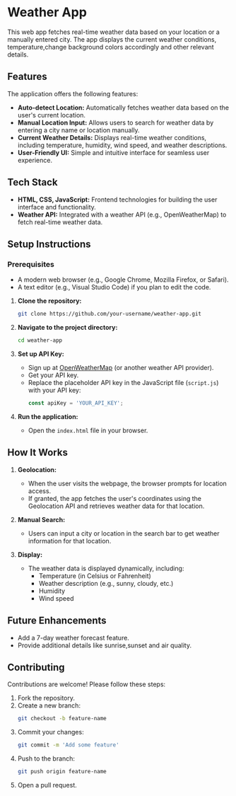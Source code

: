 # **Weather App**

This web app fetches real-time weather data based on your location or a manually entered city. The app displays the current weather conditions, temperature,change background colors accordingly and other relevant details.

## **Features**

The application offers the following features:

- **Auto-detect Location:** Automatically fetches weather data based on the user's current location.
- **Manual Location Input:** Allows users to search for weather data by entering a city name or location manually.
- **Current Weather Details:** Displays real-time weather conditions, including temperature, humidity, wind speed, and weather descriptions.
- **User-Friendly UI:** Simple and intuitive interface for seamless user experience.

## **Tech Stack**

- **HTML, CSS, JavaScript:** Frontend technologies for building the user interface and functionality.
- **Weather API:** Integrated with a weather API (e.g., OpenWeatherMap) to fetch real-time weather data.

## **Setup Instructions**

### Prerequisites

- A modern web browser (e.g., Google Chrome, Mozilla Firefox, or Safari).
- A text editor (e.g., Visual Studio Code) if you plan to edit the code.

1. **Clone the repository:**

   ```bash
   git clone https://github.com/your-username/weather-app.git
   ```

2. **Navigate to the project directory:**

   ```bash
   cd weather-app
   ```

3. **Set up API Key:**

   - Sign up at [OpenWeatherMap](https://openweathermap.org/) (or another weather API provider).
   - Get your API key.
   - Replace the placeholder API key in the JavaScript file (`script.js`) with your API key:
     ```javascript
     const apiKey = 'YOUR_API_KEY';
     ```

4. **Run the application:**

   - Open the `index.html` file in your browser.

## How It Works

1. **Geolocation:**

   - When the user visits the webpage, the browser prompts for location access.
   - If granted, the app fetches the user's coordinates using the Geolocation API and retrieves weather data for that location.

2. **Manual Search:**

   - Users can input a city or location in the search bar to get weather information for that location.

3. **Display:**

   - The weather data is displayed dynamically, including:
     - Temperature (in Celsius or Fahrenheit)
     - Weather description (e.g., sunny, cloudy, etc.)
     - Humidity
     - Wind speed

## Future Enhancements

- Add a 7-day weather forecast feature.
- Provide additional details like sunrise,sunset and air quality.

## Contributing

Contributions are welcome! Please follow these steps:

1. Fork the repository.
2. Create a new branch:
   ```bash
   git checkout -b feature-name
   ```
3. Commit your changes:
   ```bash
   git commit -m 'Add some feature'
   ```
4. Push to the branch:
   ```bash
   git push origin feature-name
   ```
5. Open a pull request.





